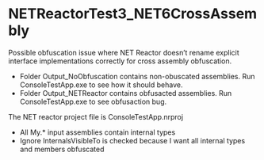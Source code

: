 # NETReactorTest3_NET6CrossAssembly

Possible obfuscation issue where NET Reactor doesn’t rename explicit interface implementations correctly for cross assembly obfuscation. 
- Folder Output_NoObfuscation contains non-obuscated assemblies. Run ConsoleTestApp.exe to see how it should behave.
- Folder Output_NETReactor contains obfusacted assemblies. Run ConsoleTestApp.exe to see obfusaction bug.

The NET reactor project file is ConsoleTestApp.nrproj
- All My.* input assemblies contain internal types
- Ignore InternalsVisibleTo is checked because I want all internal types and members obfuscated 

